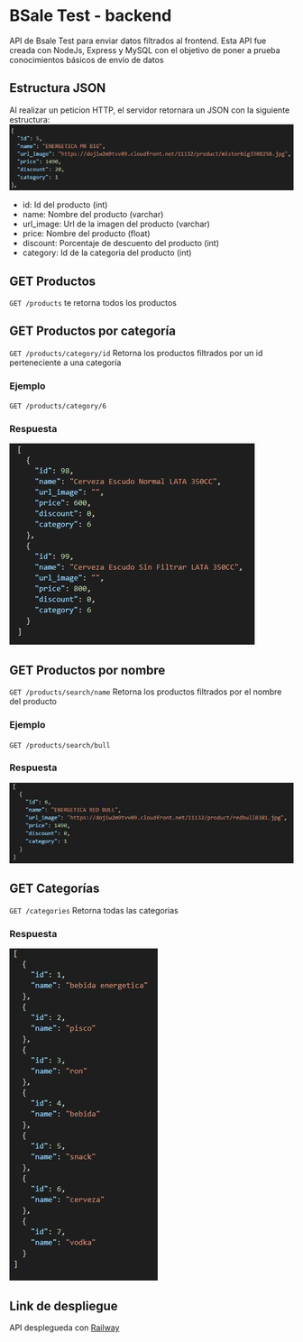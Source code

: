 # BSale Test - backend

API de Bsale Test para enviar datos filtrados al frontend. Esta API fue creada con NodeJs, Express y MySQL con el objetivo de poner a prueba conocimientos básicos de envío de datos

## Estructura JSON

Al realizar un peticion HTTP, el servidor retornara un JSON con la siguiente estructura:
![Estructura JSON](/images/screen1.jfif)

- id: Id del producto (int)
- name: Nombre del producto (varchar)
- url_image: Url de la imagen del producto (varchar)
- price: Nombre del producto (float)
- discount: Porcentaje de descuento del producto (int)
- category: Id de la categoria del producto (int)

## GET Productos

`GET /products` te retorna todos los productos

## GET Productos por categoría

`GET /products/category/id` Retorna los productos filtrados por un id perteneciente a una categoría

### Ejemplo

`GET /products/category/6`

### Respuesta

![GET productos por categoria](/images/screen2.jfif)

## GET Productos por nombre

`GET /products/search/name` Retorna los productos filtrados por el nombre del producto

### Ejemplo

`GET /products/search/bull`

### Respuesta

![GET productos por nombre](/images/screen3.jfif)

## GET Categorías

`GET /categories` Retorna todas las categorias

### Respuesta

![Get categorías](/images/screen4.jfif)

## Link de despliegue

API desplegueda con [Railway](https://bsale-backend-production-8571.up.railway.app)
